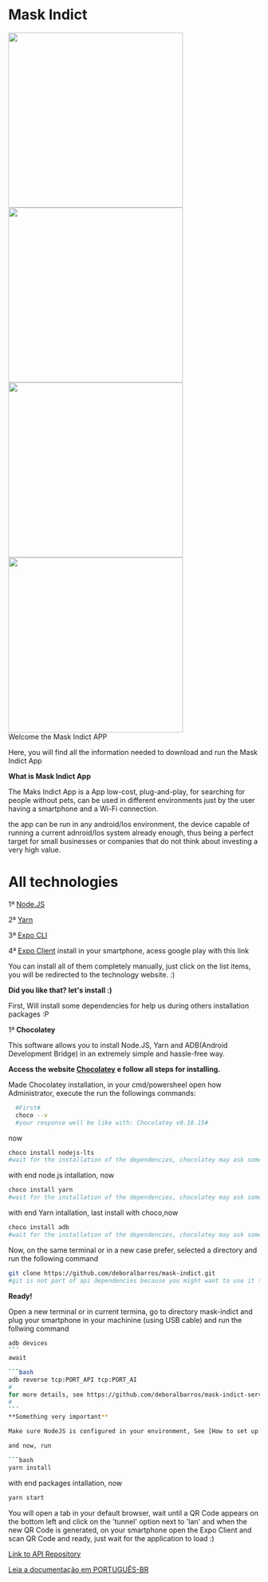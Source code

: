 # Mask Indict

<img src="./showroom/login.jpg" width="350">
<img src="./showroom/loginError.jpg" width="350">
<br>
<img src="./showroom/create.jpg" width="350">
<img src="./showroom/home.jpg" width="350">
<br>
Welcome the Mask Indict APP

Here, you will find all the information needed to download and run the Mask Indict App

**What is Mask Indict App**

The Maks Indict App is a App low-cost, plug-and-play, for searching for people without pets, can be used in different environments just by the user having a smartphone and a Wi-Fi connection.

the app can be run in any android/Ios environment, the device capable of running a current adnroid/Ios system already enough, thus being a perfect target for small businesses or companies that do not think about investing a very high value.

# All technologies

1ª [Node.JS](https://nodejs.org/en/)

2ª [Yarn](https://yarnpkg.com/)

3ª [Expo CLI](https://expo.io/learn)

4ª [Expo Client](https://play.google.com/store/apps/details?id=host.exp.exponent) install in your smartphone, acess google play with this link

You can install all of them completely manually, just click on the list items, you will be redirected to the technology website. :)

**Did you like that? let's install :)**

First, Will install some dependencies for help us during others installation packages :P

1ª **Chocolatey**

  This software allows you to install Node.JS, Yarn and ADB(Android Development Bridge) in an extremely simple and hassle-free way.

  **Access the website [Chocolatey](https://chocolatey.org/) e follow all steps for installing.**

  Made Chocolatey installation, in your cmd/powersheel open how Administrator, execute the  run the followings commands:

  ```bash
    #First#
    choco --v
    #your response well be like with: Chocolatey v0.10.15#
  ```
  now

  ```bash
  choco install nodejs-lts
  #wait for the installation of the dependencies, chocolatey may ask some questions, I recommend that you answer positively in all questions#
  ```

  with end node.js intallation, now

  ```bash
  choco install yarn
  #wait for the installation of the dependencies, chocolatey may ask some questions, I recommend that you answer positively in all questions#
  ```

  with end Yarn intallation, last install with choco,now

  ```bash
  choco install adb
  #wait for the installation of the dependencies, chocolatey may ask some questions, I recommend that you answer positively in all questions#
  ```

 Now, on the same terminal or in a new case prefer, selected a directory and run the following command

 ```bash
 git clone https://github.com/deboralbarros/mask-indict.git
 #git is not part of api dependencies because you might want to use it to download a repository or something like that, so make sure GIT is installed in tour machine#
 ```

 **Ready!**

 Open a new terminal or in current termina, go to directory mask-indict and plug your smartphone in your machinine (using USB cable) and run the follwing command

 ```bash
 adb devices
 ``´
 await

 ```bash
 adb reverse tcp:PORT_API tcp:PORT_AI
 #
 for more details, see https://github.com/deboralbarros/mask-indict-server
 #
 ``´
**Something very important**

Make sure NodeJS is configured in your environment, See [How to set up environment variables on Windows](http://www.dowdandassociates.com/blog/content/howto-set-an-environment-variable-in-windows-command-line-and-registry/#:~:text=%20HowTo%3A%20Set%20an%20Environment%20Variable%20in%20Windows,Registry.%20WarningThis%20method%20is%20recommended%20for...%20More%20)

 and now, run

 ```bash
 yarn install
 ```
  with end packages intallation, now

  ```bash
  yarn start
  ```

You will open a tab in your default browser, wait until a QR Code appears on the bottom left and click on the 'tunnel' option next to 'lan' and when the new QR Code is generated, on your smartphone open the Expo Client and scan QR Code and ready, just wait for the application to load :)

[Link to API Repository](https://github.com/PedroGuilhermeFariaDuarte/mask-indict-server)

[Leia a documentação em PORTUGUÊS-BR](https://github.com/deboralbarros/mask-indict/blob/master/LEIA-ME.md)
